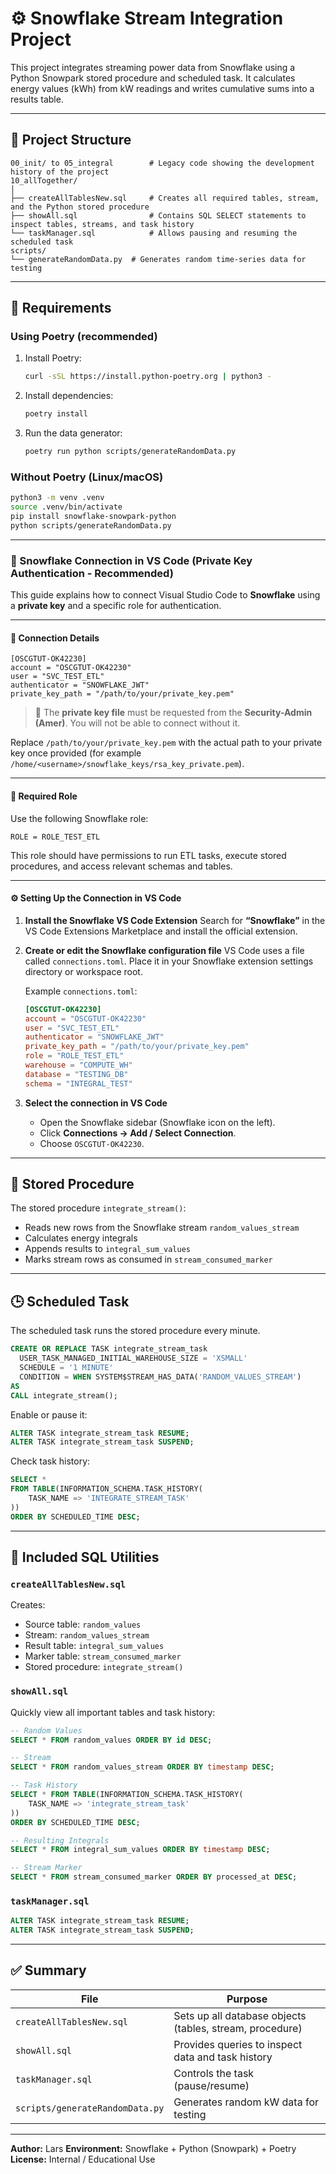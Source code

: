 # ⚙️ Snowflake Stream Integration Project

This project integrates streaming power data from Snowflake using a Python Snowpark stored procedure and scheduled task.
It calculates energy values (kWh) from kW readings and writes cumulative sums into a results table.

---

## 📁 Project Structure

```
00_init/ to 05_integral        # Legacy code showing the development history of the project
10_allTogether/
│
├── createAllTablesNew.sql     # Creates all required tables, stream, and the Python stored procedure
├── showAll.sql                # Contains SQL SELECT statements to inspect tables, streams, and task history
└── taskManager.sql            # Allows pausing and resuming the scheduled task
scripts/
└── generateRandomData.py  # Generates random time-series data for testing
```

---

## 🧠 Requirements

### Using Poetry (recommended)

1. Install Poetry:

   ```bash
   curl -sSL https://install.python-poetry.org | python3 -
   ```
2. Install dependencies:

   ```bash
   poetry install
   ```
3. Run the data generator:

   ```bash
   poetry run python scripts/generateRandomData.py
   ```

### Without Poetry (Linux/macOS)

```bash
python3 -m venv .venv
source .venv/bin/activate
pip install snowflake-snowpark-python
python scripts/generateRandomData.py
```

---

### 🔐 Snowflake Connection in VS Code (Private Key Authentication - Recommended)

This guide explains how to connect Visual Studio Code to **Snowflake** using a **private key** and a specific role for authentication.

---

#### 📁 Connection Details

```
[OSCGTUT-OK42230]
account = "OSCGTUT-OK42230"
user = "SVC_TEST_ETL"
authenticator = "SNOWFLAKE_JWT"
private_key_path = "/path/to/your/private_key.pem"
```

> 🔑 The **private key file** must be requested from the **Security-Admin (Amer)**. You will not be able to connect without it.

Replace `/path/to/your/private_key.pem` with the actual path to your private key once provided (for example `/home/<username>/snowflake_keys/rsa_key_private.pem`).

---

#### 🧠 Required Role

Use the following Snowflake role:

```
ROLE = ROLE_TEST_ETL
```

This role should have permissions to run ETL tasks, execute stored procedures, and access relevant schemas and tables.

---

#### ⚙️ Setting Up the Connection in VS Code

1. **Install the Snowflake VS Code Extension**
   Search for **“Snowflake”** in the VS Code Extensions Marketplace and install the official extension.

2. **Create or edit the Snowflake configuration file**
   VS Code uses a file called `connections.toml`.
   Place it in your Snowflake extension settings directory or workspace root.

   Example `connections.toml`:

   ```toml
   [OSCGTUT-OK42230]
   account = "OSCGTUT-OK42230"
   user = "SVC_TEST_ETL"
   authenticator = "SNOWFLAKE_JWT"
   private_key_path = "/path/to/your/private_key.pem"
   role = "ROLE_TEST_ETL"
   warehouse = "COMPUTE_WH"
   database = "TESTING_DB"
   schema = "INTEGRAL_TEST"
   ```

3. **Select the connection in VS Code**

   * Open the Snowflake sidebar (Snowflake icon on the left).
   * Click **Connections → Add / Select Connection**.
   * Choose `OSCGTUT-OK42230`.

---

## 🧩 Stored Procedure

The stored procedure `integrate_stream()`:

* Reads new rows from the Snowflake stream `random_values_stream`
* Calculates energy integrals
* Appends results to `integral_sum_values`
* Marks stream rows as consumed in `stream_consumed_marker`

---

## 🕒 Scheduled Task

The scheduled task runs the stored procedure every minute.

```sql
CREATE OR REPLACE TASK integrate_stream_task
  USER_TASK_MANAGED_INITIAL_WAREHOUSE_SIZE = 'XSMALL'
  SCHEDULE = '1 MINUTE'
  CONDITION = WHEN SYSTEM$STREAM_HAS_DATA('RANDOM_VALUES_STREAM')
AS
CALL integrate_stream();
```

Enable or pause it:

```sql
ALTER TASK integrate_stream_task RESUME;
ALTER TASK integrate_stream_task SUSPEND;
```

Check task history:

```sql
SELECT *
FROM TABLE(INFORMATION_SCHEMA.TASK_HISTORY(
    TASK_NAME => 'INTEGRATE_STREAM_TASK'
))
ORDER BY SCHEDULED_TIME DESC;
```

---

## 📜 Included SQL Utilities

### `createAllTablesNew.sql`

Creates:

* Source table: `random_values`
* Stream: `random_values_stream`
* Result table: `integral_sum_values`
* Marker table: `stream_consumed_marker`
* Stored procedure: `integrate_stream()`

### `showAll.sql`

Quickly view all important tables and task history:

```sql
-- Random Values
SELECT * FROM random_values ORDER BY id DESC;

-- Stream
SELECT * FROM random_values_stream ORDER BY timestamp DESC;

-- Task History
SELECT * FROM TABLE(INFORMATION_SCHEMA.TASK_HISTORY(
    TASK_NAME => 'integrate_stream_task'
))
ORDER BY SCHEDULED_TIME DESC;

-- Resulting Integrals
SELECT * FROM integral_sum_values ORDER BY timestamp DESC;

-- Stream Marker
SELECT * FROM stream_consumed_marker ORDER BY processed_at DESC;
```

### `taskManager.sql`

```sql
ALTER TASK integrate_stream_task RESUME;
ALTER TASK integrate_stream_task SUSPEND;
```

---

## ✅ Summary

| File                            | Purpose                                                  |
| ------------------------------- | -------------------------------------------------------- |
| `createAllTablesNew.sql`        | Sets up all database objects (tables, stream, procedure) |
| `showAll.sql`                   | Provides queries to inspect data and task history        |
| `taskManager.sql`               | Controls the task (pause/resume)                         |
| `scripts/generateRandomData.py` | Generates random kW data for testing                     |

---

**Author:** Lars
**Environment:** Snowflake + Python (Snowpark) + Poetry
**License:** Internal / Educational Use
